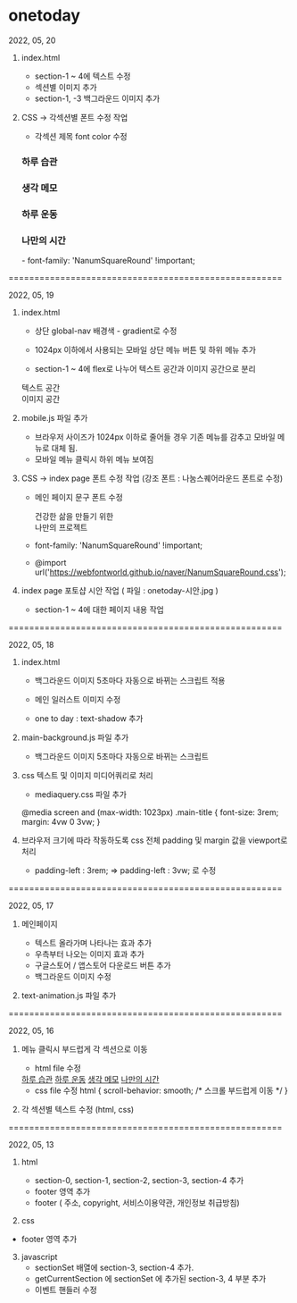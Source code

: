 # onetoday

2022, 05, 20 

1. index.html

    - section-1 ~ 4에 텍스트 수정
    - 섹션별 이미지 추가
    - section-1, -3 백그라운드 이미지 추가

3. CSS -> 각섹션별 폰트 수정 작업 

    - 각섹션 제목 font color 수정
    <h3>하루 습관</h3> <h3>생각 메모</h3> <h3>하루 운동</h3> <h3>나만의 시간</h3>
    - font-family: 'NanumSquareRound' !important;
 
=====================================================

2022, 05, 19 

1. index.html

    - 상단 global-nav 배경색 - gradient로 수정
    - 1024px 이하에서 사용되는 모바일 상단 메뉴 버튼 및 하위 메뉴 추가

    - section-1 ~ 4에 flex로 나누어 텍스트 공간과 이미지 공간으로 분리
    <div class="inner">
        <div class="cont_left sticky-elem">
            텍스트 공간
        </div>
        <div class="cont_right">
            이미지 공간
        </div>
    </div> 

2. mobile.js 파일 추가
  
    - 브라우저 사이즈가 1024px 이하로 줄어들 경우 기존 메뉴를 감추고
      모바일 메뉴로 대체 됨.
    - 모바일 메뉴 클릭시 하위 메뉴 보여짐

3. CSS -> index page 폰트 수정 작업 (강조 폰트 : 나눔스퀘어라운드 폰트로 수정)

    - 메인 페이지 문구 폰트 수정
      <div class="titleTxt">건강한 삶을 만들기 위한<br/>나만의 프로젝트</div>
    - font-family: 'NanumSquareRound' !important;

    - @import url('https://webfontworld.github.io/naver/NanumSquareRound.css');

4. index page 포토샵 시안 작업 ( 파일 : onetoday-시안.jpg )

    - section-1 ~ 4에 대한 페이지 내용 작업  

=====================================================

2022, 05, 18 

1. index.html 

    - 백그라운드 이미지 5초마다 자동으로 바뀌는 스크립트 적용
    <body class="main-wrap" onload="showImg()">

    - 메인 일러스트 이미지 수정

    - one to day : text-shadow 추가

2. main-background.js 파일 추가

    - 백그라운드 이미지 5초마다 자동으로 바뀌는 스크립트

3. css 텍스트 및 이미지 미디어쿼리로 처리

    - mediaquery.css 파일 추가

    @media screen and (max-width: 1023px)
        .main-title {
            font-size: 3rem;
            margin: 4vw 0 3vw;
        }

4. 브라우저 크기에 따라 작동하도록 
   css 전체 padding 및 margin 값을 viewport로 처리

    - padding-left : 3rem;  => padding-left : 3vw; 로 수정

=====================================================

2022, 05, 17 

1. 메인페이지 

    - 텍스트 올라가며 나타나는 효과 추가
    - 우측부터 나오는 이미지 효과 추가
    - 구글스토어 / 앱스토어 다운로드 버튼 추가
    - 백그라운드 이미지 수정

2. text-animation.js 파일 추가  

=====================================================

2022, 05, 16 

1. 메뉴 클릭시 부드럽게 각 섹션으로 이동
    - html file 수정
    <div class="item lc-item">
        <a href="#section-1" class="local-nav-item">하루 습관</a>
        <a href="#section-2" class="local-nav-item">하루 운동</a>
        <a href="#section-3" class="local-nav-item">생각 메모</a>
        <a href="#section-4" class="local-nav-item">나만의 시간</a>
    </div>

    - css file 수정
    html {
        scroll-behavior: smooth; /* 스크롤 부드럽게 이동 */
    }
2. 각 섹션별 텍스트 수정 (html, css) 

=====================================================

2022, 05, 13 

1. html 
    - section-0, section-1, section-2, section-3, section-4  추가
    - footer 영역 추가
    - footer ( 주소, copyright, 서비스이용약관, 개인정보 취급방침)

2. css 
 - footer 영역 추가

3. javascript
    - sectionSet 배열에 section-3, section-4  추가.
    - getCurrentSection 에 sectionSet 에 추가된 section-3, 4 부분 추가
    - 이벤트 핸들러 수정 
